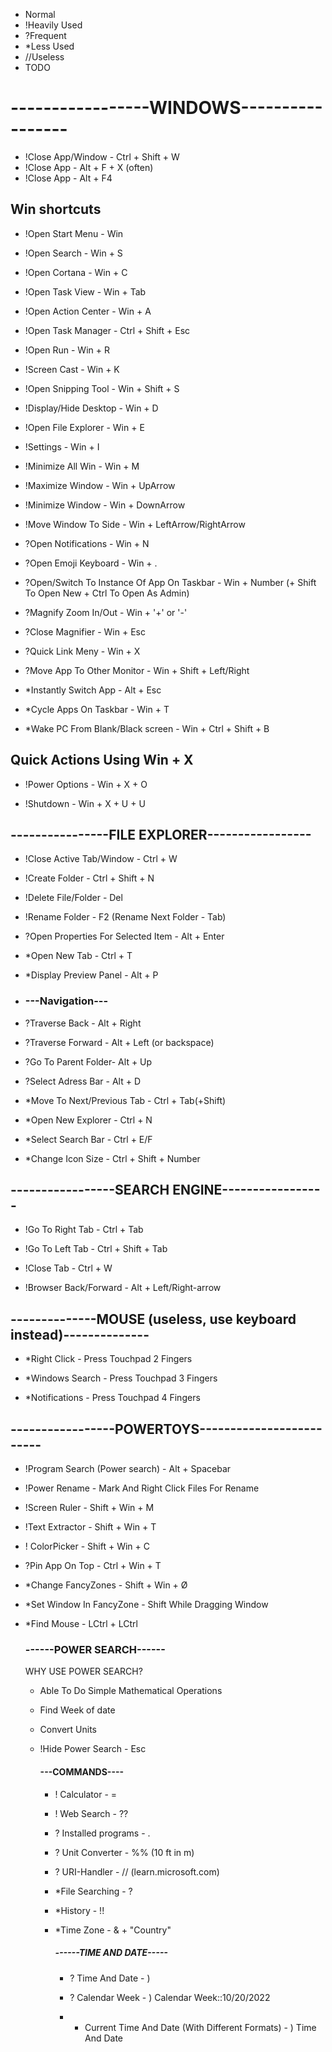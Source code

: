 * Normal
* !Heavily Used
* ?Frequent
* *Less Used
* //Useless
* TODO

# -----------------WINDOWS-----------------

* !Close App/Window - Ctrl + Shift + W
* !Close App - Alt + F + X (often)
* !Close App - Alt + F4

## Win shortcuts

* !Open Start Menu - Win

* !Open Search - Win + S

* !Open Cortana - Win + C

* !Open Task View - Win + Tab

* !Open Action Center - Win + A

* !Open Task Manager - Ctrl + Shift + Esc

* !Open Run - Win + R

* !Screen Cast - Win + K

* !Open Snipping Tool - Win + Shift + S

* !Display/Hide Desktop - Win + D

* !Open File Explorer - Win + E

* !Settings - Win + I

* !Minimize All Win - Win + M

* !Maximize Window - Win + UpArrow
* !Minimize Window - Win + DownArrow
* !Move Window To Side - Win + LeftArrow/RightArrow

* ?Open Notifications - Win + N

* ?Open Emoji Keyboard - Win + .

* ?Open/Switch To Instance Of App On Taskbar - Win + Number (+ Shift To Open New + Ctrl To Open As Admin)

* ?Magnify Zoom In/Out - Win + '+' or '-'
* ?Close Magnifier - Win + Esc

* ?Quick Link Meny - Win + X

* ?Move App To Other Monitor - Win + Shift + Left/Right

* *Instantly Switch App - Alt + Esc

* *Cycle Apps On Taskbar - Win + T

* *Wake PC From Blank/Black screen - Win + Ctrl + Shift + B

## Quick Actions Using Win + X

* !Power Options - Win + X + O

* !Shutdown - Win + X + U + U

## ----------------FILE EXPLORER-----------------

* !Close Active Tab/Window - Ctrl + W

* !Create Folder - Ctrl + Shift + N

* !Delete File/Folder - Del

* !Rename Folder - F2 (Rename Next Folder - Tab)

* ?Open Properties For Selected Item - Alt + Enter

* *Open New Tab - Ctrl + T

* *Display Preview Panel - Alt + P

* ### ---Navigation---

* ?Traverse Back - Alt + Right

* ?Traverse Forward - Alt + Left (or backspace)

* ?Go To Parent Folder- Alt + Up

* ?Select Adress Bar - Alt + D 

* *Move To Next/Previous Tab - Ctrl + Tab(+Shift)

* *Open New Explorer - Ctrl + N

* *Select Search Bar - Ctrl + E/F

* *Change Icon Size - Ctrl + Shift + Number


## -----------------SEARCH ENGINE-----------------

* !Go To Right Tab - Ctrl + Tab

* !Go To Left Tab - Ctrl + Shift + Tab

* !Close Tab - Ctrl + W

* !Browser Back/Forward - Alt + Left/Right-arrow

## --------------MOUSE (useless, use keyboard instead)--------------

* *Right Click - Press Touchpad 2 Fingers

* *Windows Search - Press Touchpad 3 Fingers

* *Notifications - Press Touchpad 4 Fingers

## -----------------POWERTOYS-------------------------

* !Program Search (Power search) - Alt + Spacebar

* !Power Rename - Mark And Right Click Files For Rename

* !Screen Ruler - Shift + Win + M

* !Text Extractor - Shift + Win + T

* ! ColorPicker - Shift + Win + C

* ?Pin App On Top - Ctrl + Win + T

* *Change FancyZones - Shift + Win + Ø

* *Set Window In FancyZone - Shift While Dragging Window

* *Find Mouse - LCtrl + LCtrl


	### ------POWER SEARCH------
	WHY USE POWER SEARCH?

	- Able To Do Simple Mathematical Operations

	- Find Week of date

	- Convert Units

	* !Hide Power Search - Esc

		#### ---COMMANDS----

		* ! Calculator - =

		* ! Web Search - ??

		* ? Installed programs - .

		* ? Unit Converter - %% (10 ft in m)

		* ? URI-Handler - // (learn.microsoft.com)

		* *File Searching - ?

		* *History - !!

		* *Time Zone - & + "Country"

			##### ------TIME AND DATE-----

			* ? Time And Date - )

			* ? Calendar Week - ) Calendar Week::10/20/2022

			* * Current Time And Date (With Different Formats) - ) Time And Date